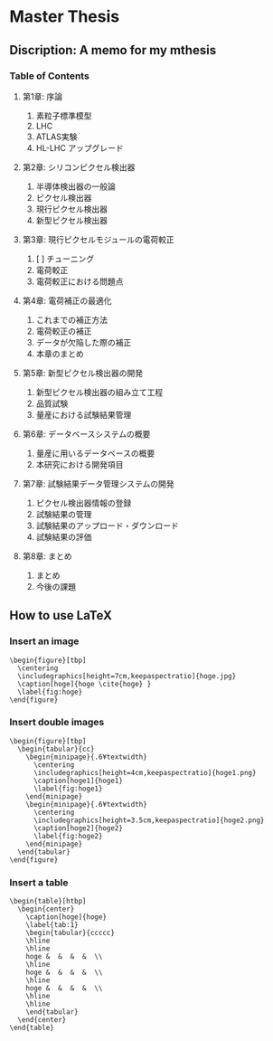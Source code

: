 # Master Thesis

## Discription: A memo for my mthesis

### Table of Contents

1. 第1章: 序論
	1. 素粒子標準模型
	2. LHC
	3. ATLAS実験
	4. HL-LHC アップグレード

2. 第2章: シリコンピクセル検出器
	1. 半導体検出器の一般論
	2. ピクセル検出器
	3. 現行ピクセル検出器
	4. 新型ピクセル検出器

3. 第3章: 現行ピクセルモジュールの電荷較正
	1. [ ] チューニング
	2. 電荷較正
	3. 電荷較正における問題点

4. 第4章: 電荷補正の最適化
	1. これまでの補正方法
	2. 電荷較正の補正
	3. データが欠陥した際の補正
	4. 本章のまとめ

5. 第5章: 新型ピクセル検出器の開発
	1. 新型ピクセル検出器の組み立て工程
	2. 品質試験
	3. 量産における試験結果管理

6. 第6章: データベースシステムの概要
	1. 量産に用いるデータベースの概要
	2. 本研究における開発項目

7. 第7章: 試験結果データ管理システムの開発
	1. ピクセル検出器情報の登録
	2. 試験結果の管理
	3. 試験結果のアップロード・ダウンロード
	4. 試験結果の評価

8. 第8章: まとめ
	1. まとめ
	2. 今後の課題


## How to use LaTeX

### Insert an image

```
\begin{figure}[tbp]
  \centering
  \includegraphics[height=7cm,keepaspectratio]{hoge.jpg}
  \caption[hoge]{hoge \cite{hoge} }
  \label{fig:hoge}
\end{figure}
```

### Insert double images
```
\begin{figure}[tbp]
  \begin{tabular}{cc}
    \begin{minipage}{.6¥textwidth}
      \centering
      \includegraphics[height=4cm,keepaspectratio]{hoge1.png}
      \caption[hoge1]{hoge1}
      \label{fig:hoge1}
    \end{minipage}
    \begin{minipage}{.6¥textwidth}
      \centering
      \includegraphics[height=3.5cm,keepaspectratio]{hoge2.png}
      \caption[hoge2]{hoge2}
      \label{fig:hoge2}
    \end{minipage}
  \end{tabular}
\end{figure}
```

### Insert a table

```
\begin{table}[htbp]
  \begin{center}
    \caption[hoge]{hoge}
    \label{tab:1}
    \begin{tabular}{ccccc}
    \hline
    \hline
    hoge &  &  &  &  \\
    \hline
    hoge &  &  &  &  \\
    \hline
    hoge &  &  &  &  \\
    \hline
    \hline
    \end{tabular}
  \end{center}
\end{table}
```
